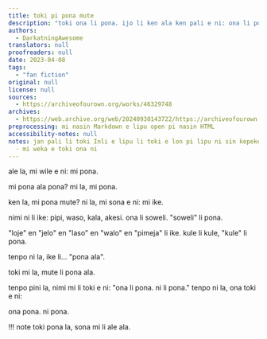 ```yaml
---
title: toki pi pona mute
description: "toki ona li pona. ijo li ken ala ken pali e ni: ona li pona mute?"
authors:
  - DarkatningAwesome
translators: null
proofreaders: null
date: 2023-04-08
tags:
  - "fan fiction"
original: null
license: null
sources:
  - https://archiveofourown.org/works/46329748
archives:
  - https://web.archive.org/web/20240930143722/https://archiveofourown.org/works/46329748
preprocessing: mi nasin Markdown e lipu open pi nasin HTML
accessibility-notes: null
notes: jan pali li toki Inli e lipu li toki e lon pi lipu ni sin kepeken toki Inli
  · mi weka e toki ona ni
---
```


ale la, mi wile e ni: mi pona.

mi pona ala pona? mi la, mi pona.

ken la, mi pona mute? ni la, mi sona e ni: mi ike.

nimi ni li ike: pipi, waso, kala, akesi. ona li soweli. "soweli" li pona.

"loje" en "jelo" en "laso" en "walo" en "pimeja" li ike. kule li kule, "kule" li pona.

tenpo ni la, ike li... "pona ala".

toki mi la, mute li pona ala.

tenpo pini la, nimi mi li toki e ni: "ona li pona. ni li pona." tenpo ni la, ona toki e ni:

ona pona. ni pona.

!!! note
toki pona la, sona mi li ale ala.
